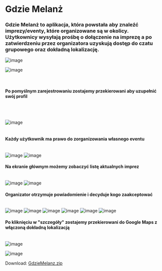 <h1>Gdzie Melanż</h1>

<h3>Gdzie Melanż to aplikacja, która powstała aby znaleźć imprezy/eventy, które organizowane są w okolicy. Użytkownicy wysyłają prośbę o dołączenie na imprezę
a po zatwierdzeniu przez organizatora uzyskują dostęp do czatu grupowego oraz dokładną lokalizację.</h3>


![image](https://user-images.githubusercontent.com/101346105/178159329-b141b119-0973-456e-9fd7-9cd2dabad0f3.png)

![image](https://user-images.githubusercontent.com/101346105/178159380-a4dec7f8-fb9b-4583-b2b3-34f7cdb3a236.png)

<br><h4>Po pomyślnym zarejestrowaniu zostajemy przekierowani aby uzupełnić swój profil</h4><br>

<br>![image](https://user-images.githubusercontent.com/101346105/178159455-a68a38d1-a918-48be-890b-ac00c79e9f23.png)<br>
<br><h4>Każdy użytkownik ma prawo do zorganizowania własnego eventu</h4><br>
![image](https://user-images.githubusercontent.com/101346105/178159581-373fc6de-e42b-4aea-8d9f-5a6dcbfbd5fd.png)
![image](https://user-images.githubusercontent.com/101346105/178159620-a6834d3a-c8b8-4a20-bee4-04db3002984c.png)
<br><h4>Na ekranie głównym możemy zobaczyć listę aktualnych imprez</h4><br>
![image](https://user-images.githubusercontent.com/101346105/178159983-71cb36c6-4bfa-46b7-9800-21eaa5954472.png)
![image](https://user-images.githubusercontent.com/101346105/178159993-6d183ef6-33b8-446d-ac9a-7f569563d39d.png)
<br><h4>Organizator otrzymuje powiadomienie i decyduje kogo zaakceptować</h4><br>
![image](https://user-images.githubusercontent.com/101346105/178160320-7a326233-293e-4d18-8787-1b21011e9cb0.png)
![image](https://user-images.githubusercontent.com/101346105/178160322-07cdbd1f-7eaf-47f3-94d1-fd94c50a0341.png)
![image](https://user-images.githubusercontent.com/101346105/178160328-ae5aa3e8-7d3a-4200-bd75-f07a266b4929.png)
![image](https://user-images.githubusercontent.com/101346105/178160333-5cd97dc6-d166-46b7-acbe-0b592effc44a.png)
![image](https://user-images.githubusercontent.com/101346105/178160345-76114b50-a5d6-4e15-b8ee-b434528408d0.png)
![image](https://user-images.githubusercontent.com/101346105/178160349-5e7de854-3989-40fb-b277-0b2a8ebd0d3c.png)
<br><h4>Po kliknięciu w "szczegóły" zostajemy przekierowani do Google Maps z włączoną dokładną lokalizacją</h4><br>
![image](https://user-images.githubusercontent.com/101346105/178160376-8c582f16-d557-4a97-974a-a0cb6cc6b081.png)

![image](https://user-images.githubusercontent.com/101346105/178160371-62923bb6-8cca-47be-ad74-00ec09a140fc.png)

Download:
[GdzieMelanz.zip](https://github.com/Teoeo123/AplikacjaTelefon/files/9275025/GdzieMelanz.zip)
